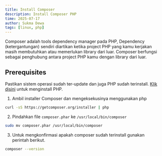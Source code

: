 ```yaml
---
title: Install Composer
description: Install Composer PHP
time: 2025-07-17
author: Sukma Dewa
tags: [linux, php]
---
```


Composer adalah tools dependency manager pada PHP, Dependency (ketergantungan) sendiri diartikan ketika project PHP yang kamu kerjakan masih membutuhkan atau memerlukan library dari luar. Composer berfungsi sebagai penghubung antara project PHP kamu dengan library dari luar.

## Prerequisites
Pastikan sistem operasi sudah ter-update dan juga PHP sudah terinstall. [Klik disini](install-php) untuk menginstall PHP.

1. Ambil installer Composer dan mengeksekusinya menggunakan php
```bash
curl -sS https://getcomposer.org/installer | php
```

2. Pindahkan file `composer.phar` ke `/usr/local/bin/composer`
```bash
sudo mv composer.phar /usr/local/bin/composer
```

3. Untuk mengkonfirmasi apakah composer sudah terinstall gunakan perintah berikut.
```bash
composer --version
```